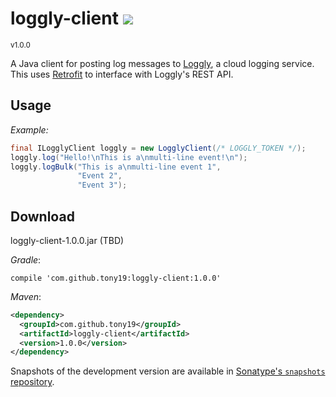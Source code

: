 <h1>loggly-client <a href='https://tony19.ci.cloudbees.com/job/loggly-client/'><a href='https://tony19.ci.cloudbees.com/job/loggly-client/job/loggly-client-SNAPSHOT/'><img src='https://tony19.ci.cloudbees.com/buildStatus/icon?job=loggly-client/loggly-client-SNAPSHOT'></a></a></h1>
<sup>v1.0.0</sup>

A Java client for posting log messages to [Loggly][1], a cloud logging service. This uses [Retrofit][2] to interface with Loggly's REST API.

Usage
-----

*Example:*

```java
final ILogglyClient loggly = new LogglyClient(/* LOGGLY_TOKEN */);
loggly.log("Hello!\nThis is a\nmulti-line event!\n");
loggly.logBulk("This is a\nmulti-line event 1",
               "Event 2",
               "Event 3");
```


Download
--------

loggly-client-1.0.0.jar (TBD)

_Gradle_:

```
compile 'com.github.tony19:loggly-client:1.0.0'
```

_Maven_:

```xml
<dependency>
  <groupId>com.github.tony19</groupId>
  <artifactId>loggly-client</artifactId>
  <version>1.0.0</version>
</dependency>
```

Snapshots of the development version are available in [Sonatype's `snapshots` repository][3].


[1]: http://loggly.com
[2]: http://square.github.io/retrofit/
[3]: https://oss.sonatype.org/content/repositories/snapshots/com/github/tony19/loggly-client/
